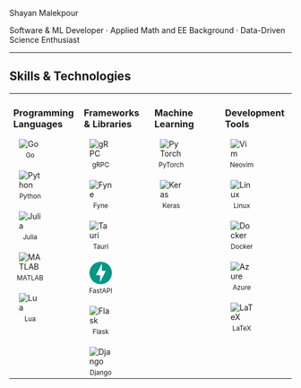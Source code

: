 Shayan Malekpour

Software & ML Developer · Applied Math and EE Background · Data-Driven Science Enthusiast

---

## Skills & Technologies

<table width="100%" style="border-spacing: 10px;">
<tr>
<td width="25%" valign="top">

### Programming Languages  
<div style="display: flex; flex-wrap: wrap; gap: 20px; justify-content: flex-start; width: 100%;">
  <div style="display: flex; flex-direction: column; align-items: center; min-width: 60px;">
    <img alt="Go" width="40px" src="https://cdn.jsdelivr.net/gh/devicons/devicon/icons/go/go-original.svg" />
    <small style="margin-top: 5px;">Go</small>
  </div>
  <div style="display: flex; flex-direction: column; align-items: center; min-width: 60px;">
    <img alt="Python" width="40px" src="https://cdn.jsdelivr.net/gh/devicons/devicon/icons/python/python-original.svg" />
    <small style="margin-top: 5px;">Python</small>
  </div>
  <div style="display: flex; flex-direction: column; align-items: center; min-width: 60px;">
    <img alt="Julia" width="40px" src="https://cdn.jsdelivr.net/gh/devicons/devicon/icons/julia/julia-original.svg" />
    <small style="margin-top: 5px;">Julia</small>
  </div>
  <div style="display: flex; flex-direction: column; align-items: center; min-width: 60px;">
    <img alt="MATLAB" width="40px" src="https://cdn.jsdelivr.net/gh/devicons/devicon/icons/matlab/matlab-original.svg" />
    <small style="margin-top: 5px;">MATLAB</small>
  </div>
  <div style="display: flex; flex-direction: column; align-items: center; min-width: 60px;">
    <img alt="Lua" width="40px" src="https://cdn.jsdelivr.net/gh/devicons/devicon/icons/lua/lua-original.svg" />
    <small style="margin-top: 5px;">Lua</small>
  </div>
</div>

</td>
<td width="25%" valign="top">

### Frameworks & Libraries  
<div style="display: flex; flex-wrap: wrap; gap: 20px; justify-content: flex-start; width: 100%;">
  <div style="display: flex; flex-direction: column; align-items: center; min-width: 60px;">
    <img alt="gRPC" width="40px" src="https://cdn.jsdelivr.net/gh/devicons/devicon@latest/icons/grpc/grpc-original.svg" />
    <small style="margin-top: 5px;">gRPC</small>
  </div>
  <div style="display: flex; flex-direction: column; align-items: center; min-width: 60px;">
    <img alt="Fyne" width="40px" src="https://fyne.io/img/transparent.png" />
    <small style="margin-top: 5px;">Fyne</small>
  </div>
  <div style="display: flex; flex-direction: column; align-items: center; min-width: 60px;">
    <img alt="Tauri" width="40px" src="https://cdn.jsdelivr.net/gh/devicons/devicon@latest/icons/tauri/tauri-original-wordmark.svg" />
    <small style="margin-top: 5px;">Tauri</small>
  </div>
  <div style="display: flex; flex-direction: column; align-items: center; min-width: 60px;">
    <img alt="FastAPI" width="40px" src="https://raw.githubusercontent.com/devicons/devicon/master/icons/fastapi/fastapi-original.svg" />
    <small style="margin-top: 5px;">FastAPI</small>
  </div>
  <div style="display: flex; flex-direction: column; align-items: center; min-width: 60px;">
    <img alt="Flask" width="40px" src="https://cdn.jsdelivr.net/gh/devicons/devicon/icons/flask/flask-original.svg" />
    <small style="margin-top: 5px;">Flask</small>
  </div>
  <div style="display: flex; flex-direction: column; align-items: center; min-width: 60px;">
    <img alt="Django" width="40px" src="https://cdn.jsdelivr.net/gh/devicons/devicon/icons/django/django-plain.svg" />
    <small style="margin-top: 5px;">Django</small>
  </div>
</div>

</td>
<td width="25%" valign="top">

### Machine Learning
<div style="display: flex; flex-wrap: wrap; gap: 20px; justify-content: flex-start; width: 100%;">
  <div style="display: flex; flex-direction: column; align-items: center; min-width: 60px;">
    <img alt="PyTorch" width="40px" src="https://cdn.jsdelivr.net/gh/devicons/devicon/icons/pytorch/pytorch-original.svg" />
    <small style="margin-top: 5px;">PyTorch</small>
  </div>
  <div style="display: flex; flex-direction: column; align-items: center; min-width: 60px;">
    <img alt="Keras" width="40px" src="https://cdn.jsdelivr.net/gh/devicons/devicon/icons/keras/keras-original.svg" />
    <small style="margin-top: 5px;">Keras</small>
  </div>
</div>

</td>
<td width="25%" valign="top">

### Development Tools  
<div style="display: flex; flex-wrap: wrap; gap: 20px; justify-content: flex-start; width: 100%;">
  <div style="display: flex; flex-direction: column; align-items: center; min-width: 60px;">
    <img alt="Vim" width="40px" src="https://cdn.jsdelivr.net/gh/devicons/devicon/icons/vim/vim-original.svg" />
    <small style="margin-top: 5px;">Neovim</small>
  </div>
  <div style="display: flex; flex-direction: column; align-items: center; min-width: 60px;">
    <img alt="Linux" width="40px" src="https://cdn.jsdelivr.net/gh/devicons/devicon/icons/linux/linux-original.svg" />
    <small style="margin-top: 5px;">Linux</small>
  </div>
  <div style="display: flex; flex-direction: column; align-items: center; min-width: 60px;">
    <img alt="Docker" width="40px" src="https://cdn.jsdelivr.net/gh/devicons/devicon/icons/docker/docker-original.svg" />
    <small style="margin-top: 5px;">Docker</small>
  </div>
  <div style="display: flex; flex-direction: column; align-items: center; min-width: 60px;">
    <img alt="Azure" width="40px" src="https://cdn.jsdelivr.net/gh/devicons/devicon/icons/azure/azure-original.svg" />
    <small style="margin-top: 5px;">Azure</small>
  </div>
  <div style="display: flex; flex-direction: column; align-items: center; min-width: 60px;">
    <img alt="LaTeX" width="40px" src="https://upload.wikimedia.org/wikipedia/commons/9/92/LaTeX_logo.svg" />
    <small style="margin-top: 5px;">LaTeX</small>
  </div>
</div>

</td>
</tr>
</table>

